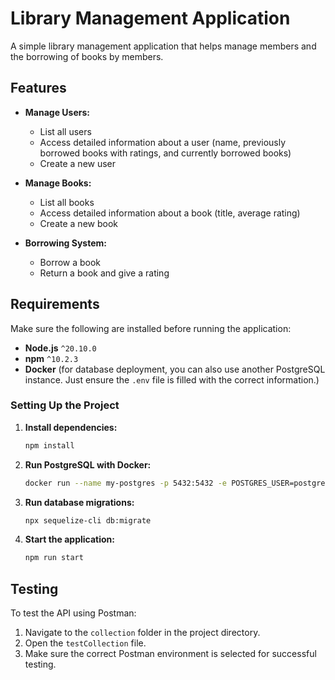 # Library Management Application

A simple library management application that helps manage members and the borrowing of books by members. 

## Features

- **Manage Users:**
  - List all users
  - Access detailed information about a user (name, previously borrowed books with ratings, and currently borrowed books)
  - Create a new user

- **Manage Books:**
  - List all books
  - Access detailed information about a book (title, average rating)
  - Create a new book

- **Borrowing System:**
  - Borrow a book
  - Return a book and give a rating

## Requirements

Make sure the following are installed before running the application:

- **Node.js** `^20.10.0`
- **npm**  `^10.2.3`
- **Docker** (for database deployment, you can also use another PostgreSQL instance. Just ensure the `.env` file is filled with the correct information.)

### Setting Up the Project

1. **Install dependencies:**

    ```bash
    npm install
    ```

2. **Run PostgreSQL with Docker:**

    ```bash
    docker run --name my-postgres -p 5432:5432 -e POSTGRES_USER=postgres -e POSTGRES_PASSWORD=postgres -e POSTGRES_DB=postgres -d postgres
    ```

3. **Run database migrations:**

    ```bash
    npx sequelize-cli db:migrate
    ```

4. **Start the application:**

    ```bash
    npm run start
    ```

## Testing

To test the API using Postman:

1. Navigate to the `collection` folder in the project directory.
2. Open the `testCollection` file.
3. Make sure the correct Postman environment is selected for successful testing.

